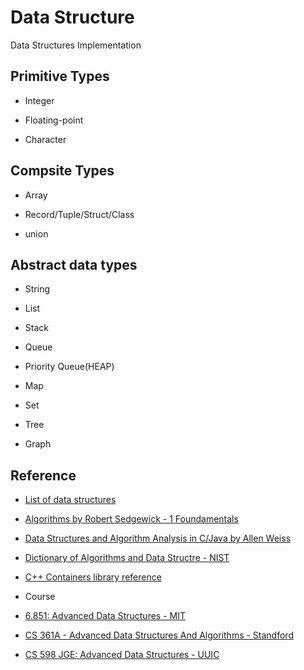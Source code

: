 # Data Structure
Data Structures Implementation 

## Primitive Types

* Integer

* Floating-point

* Character


## Compsite Types

* Array

* Record/Tuple/Struct/Class

* union

## Abstract data types

* String

* List

* Stack

* Queue

* Priority Queue(HEAP)

* Map

* Set

* Tree

* Graph

## Reference
* [List of data structures](http://en.wikipedia.org/wiki/List_of_data_structures)
* [Algorithms by Robert Sedgewick - 1 Foundamentals](https://algs4.cs.princeton.edu/10fundamentals)
* [Data Structures and Algorithm Analysis in C/Java by Allen Weiss](http://users.cis.fiu.edu/~weiss/)
* [Dictionary of Algorithms and Data Structre - NIST](http://xlinux.nist.gov/dads)
* [C++ Containers library reference](http://en.cppreference.com/w/cpp/container)

* Course
* [6.851: Advanced Data Structures - MIT](https://courses.csail.mit.edu/6.581/)
* [CS 361A - Advanced Data Structures And Algorithms - Standford](http://theory.standard.edu/~rajeev/cs361)
* [CS 598 JGE: Advanced Data Structures - UUIC](http://jeffe.cs.illinois.edu/teaching/datastructures)

